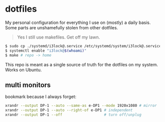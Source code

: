 # dotfiles

My personal configuration for everything I use on
(mostly) a daily basis. Some parts are unshamefully
stolen from other dotfiles.

> Yes I still use makefiles. Get off my lawn.

```sh
$ sudo cp ./systemd/i3lock@.service /etc/systemd/system/i3lock@.service
$ systemctl enable "i3lock@$(whoami)"
$ make # repo -> home
```

This repo is meant as a single source of truth for the
dotfiles on my system. Works on Ubuntu.

## multi monitors

bookmark because I always forget:

```sh
xrandr --output DP-1 --auto --same-as e-DP1 --mode 1920x1080 # mirror
xrandr --output DP-1 --auto --right-of e-DP1 # independent
xrandr --output DP-1 --off                   # turn off/unplug
```
